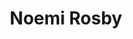 ---
title: Noemi Rosby
description: Ingeniera en ML @Centro Nacional de IA
cover: https://somosnlp.github.io/assets/images/comunidad/noemi_rosby.jpg
website: 
twitter: 
linkedin: 
github: 
community: Ponente 2025
---